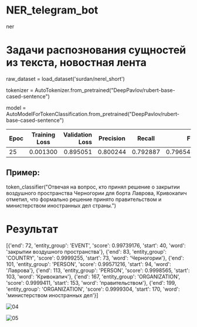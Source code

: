 # NER_telegram_bot
ner

# Задачи распознования сущностей из текста, новостная лента

raw_dataset = load_dataset('surdan/nerel_short')

tokenizer = AutoTokenizer.from_pretrained("DeepPavlov/rubert-base-cased-sentence")

model = AutoModelForTokenClassification.from_pretrained("DeepPavlov/rubert-base-cased-sentence")

Epoc |	Training Loss |	Validation Loss |	Precision |	Recall |	F1 |	Accuracy
|----------------|:---------:|----------------:|----------------|:---------:|----------------:|----------------|
25 |	0.001300 |	0.895051 |	0.800244 |	0.792887 |	0.796548 |	0.900756

## Пример:

token_classifier("Отвечая на вопрос, кто принял решение о закрытии воздушного пространства Черногории для борта Лаврова, Кривокапич отметил, что формально решение принято правительством и министерством иностранных дел страны.")

# Результат
[{'end': 72,
  'entity_group': 'EVENT',
  'score': 0.99739176,
  'start': 40,
  'word': 'закрытии воздушного пространства'},
 {'end': 83,
  'entity_group': 'COUNTRY',
  'score': 0.9999255,
  'start': 73,
  'word': 'Черногории'},
 {'end': 101,
  'entity_group': 'PERSON',
  'score': 0.99571216,
  'start': 94,
  'word': 'Лаврова'},
 {'end': 113,
  'entity_group': 'PERSON',
  'score': 0.9998565,
  'start': 103,
  'word': 'Кривокапич'},
 {'end': 167,
  'entity_group': 'ORGANIZATION',
  'score': 0.9999411,
  'start': 153,
  'word': 'правительством'},
 {'end': 199,
  'entity_group': 'ORGANIZATION',
  'score': 0.9999304,
  'start': 170,
  'word': 'министерством иностранных дел'}]
  
  

![04](https://user-images.githubusercontent.com/61515881/209784337-d66d7ae5-eb6c-429a-a4ab-2a74e6077a0f.png)

![05](https://user-images.githubusercontent.com/61515881/209784347-7976d0b4-5076-493c-bf25-7ed41a824616.png)
